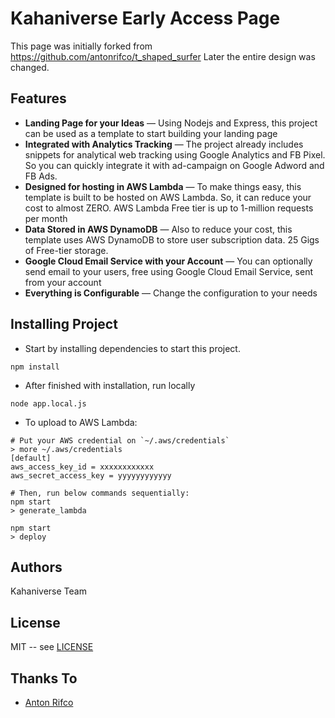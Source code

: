 # Kahaniverse Early Access Page
This page was initially forked from https://github.com/antonrifco/t_shaped_surfer
Later the entire design was changed.

Features
------------
* **Landing Page for your Ideas** — Using Nodejs and Express, this project can be used as a template to start building your landing page 
* **Integrated with Analytics Tracking** — The project already includes snippets for analytical web tracking using Google Analytics and FB Pixel. So you can quickly integrate it with ad-campaign on Google Adword and FB Ads.
* **Designed for hosting in AWS Lambda** — To make things easy, this template is built to be hosted on AWS Lambda. So, it can reduce your cost to almost ZERO. AWS Lambda Free tier is up to 1-million requests per month
* **Data Stored in AWS DynamoDB** — Also to reduce your cost, this template uses AWS DynamoDB to store user subscription data. 25 Gigs of Free-tier storage.
* **Google Cloud Email Service with your Account** — You can optionally send email to your users, free using Google Cloud Email Service, sent from your account
* **Everything is Configurable** — Change the configuration to your needs


## Installing Project
* Start by installing dependencies to start this project.
```
npm install
```

* After finished with installation, run locally
```
node app.local.js
```

* To upload to AWS Lambda:
```
# Put your AWS credential on `~/.aws/credentials`
> more ~/.aws/credentials
[default]
aws_access_key_id = xxxxxxxxxxxx
aws_secret_access_key = yyyyyyyyyyyy

# Then, run below commands sequentially:
npm start
> generate_lambda

npm start
> deploy
```

## Authors
Kahaniverse Team

## License

MIT -- see [LICENSE](LICENSE)

## Thanks To
* [Anton Rifco](https://github.com/antonrifco)

